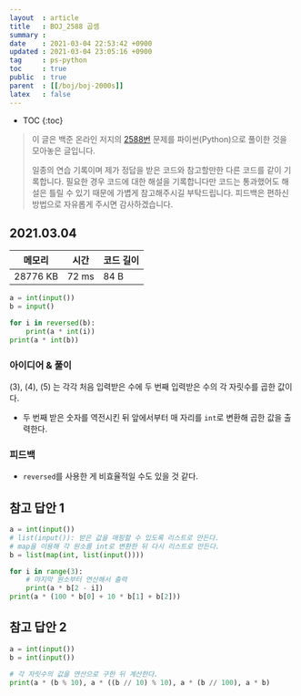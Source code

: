 ```yaml
---
layout  : article
title   : BOJ_2588 곱셈
summary : 
date    : 2021-03-04 22:53:42 +0900
updated : 2021-03-04 23:05:16 +0900
tag     : ps-python
toc     : true
public  : true
parent  : [[/boj/boj-2000s]]
latex   : false
---
```

* TOC
{:toc}

> 이 글은 백준 온라인 저지의 [2588번](https://www.acmicpc.net/problem/2588) 문제를 파이썬(Python)으로 풀이한 것을 모아놓은 글입니다.
>
> 일종의 연습 기록이며 제가 정답을 받은 코드와 참고할만한 다른 코드를 같이 기록합니다. 필요한 경우 코드에 대한 해설을 기록합니다만 코드는 통과했어도 해설은 틀릴 수 있기 때문에 가볍게 참고해주시길 부탁드립니다. 피드백은 편하신 방법으로 자유롭게 주시면 감사하겠습니다.

## 2021.03.04

| 메모리    | 시간  | 코드 길이 |
| --------- | ----- | --------- |
| 28776 KB  | 72 ms | 84 B      |

```python
a = int(input())
b = input()

for i in reversed(b):
    print(a * int(i))
print(a * int(b))

```

### 아이디어 & 풀이

(3), (4), (5) 는 각각 처음 입력받은 수에 두 번째 입력받은 수의 각 자릿수를 곱한 값이다.

* 두 번째 받은 숫자를 역전시킨 뒤 앞에서부터 매 자리를 `int`로 변환해 곱한 값을 출력한다.

### 피드백

* `reversed`를 사용한 게 비효율적일 수도 있을 것 같다.

## 참고 답안 1

```python
a = int(input())
# list(input()): 받은 값을 매핑할 수 있도록 리스트로 만든다.
# map을 이용해 각 원소를 int로 변환한 뒤 다시 리스트로 만든다.
b = list(map(int, list(input())))

for i in range(3):
    # 마지막 원소부터 연산해서 출력
    print(a * b[2 - i])
print(a * (100 * b[0] + 10 * b[1] + b[2]))
```

## 참고 답안 2

```python
a = int(input())
b = int(input())

# 각 자릿수의 값을 연산으로 구한 뒤 계산한다.
print(a * (b % 10), a * ((b // 10) % 10), a * (b // 100), a * b)
```
